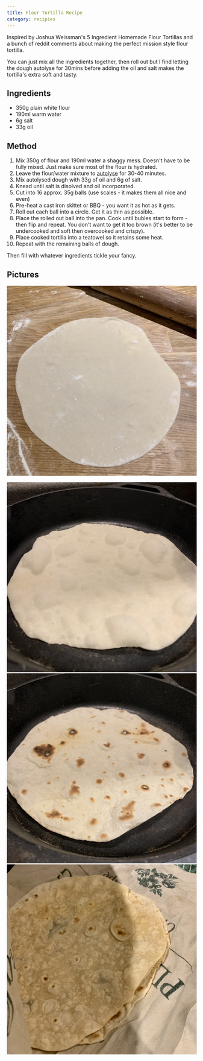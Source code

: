 ```yaml
---
title: Flour Tortilla Recipe
category: recipies
---
```


Inspired by Joshua Weissman's 5 Ingredient Homemade Flour Tortillas and a bunch of reddit comments about making the perfect mission style flour tortilla.

You can just mix all the ingredients together, then roll out but I find letting the dough autolyse for 30mins before adding the oil and salt makes the tortilla's extra soft and tasty.

## Ingredients

- 350g plain white flour
- 190ml warm water
- 6g salt
- 33g oil

## Method

1. Mix 350g of flour and 190ml water a shaggy mess. Doesn't have to be fully mixed. Just make sure most of the flour is hydrated.
2. Leave the flour/water mixture to [autolyse](https://www.bakerybits.co.uk/resources/autolyse-what-why-how/) for 30-40 minutes.
3. Mix autolysed dough with 33g of oil and 6g of salt.
4. Knead until salt is disolved and oil incorporated.
5. Cut into 16 approx. 35g balls (use scales - it makes them all nice and even)
6. Pre-heat a cast iron skittet or BBQ - you want it as hot as it gets.
7. Roll out each ball into a circle. Get it as thin as possible.
8. Place the rolled out ball into the pan. Cook until bubles start to form - then flip and repeat. You don't want to get it too brown (it's better to be undercooked and soft then overcooked and crispy).
9. Place cooked tortilla into a teatowel so it retains some heat.
10. Repeat with the remaining balls of dough.


Then fill with whatever ingredients tickle your fancy.

## Pictures

![Rolling out](../images/tortilla/IMG_1416.jpg)

![Ready to flip](../images/tortilla/IMG_1414.jpg)
![Flipped](../images/tortilla/IMG_1415.jpg)
![All done](../images/tortilla/IMG_1417.jpg "All done")
